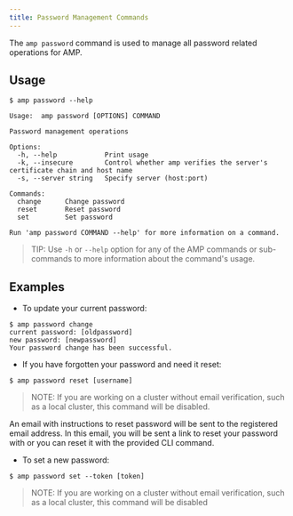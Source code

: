 ```yaml
---
title: Password Management Commands
---
```


The `amp password` command is used to manage all password related operations for AMP.

## Usage

```
$ amp password --help

Usage:	amp password [OPTIONS] COMMAND 

Password management operations

Options:
  -h, --help            Print usage
  -k, --insecure        Control whether amp verifies the server's certificate chain and host name
  -s, --server string   Specify server (host:port)

Commands:
  change      Change password
  reset       Reset password
  set         Set password

Run 'amp password COMMAND --help' for more information on a command.
```
> TIP: Use `-h` or `--help` option for any of the AMP commands or sub-commands to more information about the command's usage.

## Examples

* To update your current password:
```
$ amp password change
current password: [oldpassword]
new password: [newpassword]
Your password change has been successful.
```

* If you have forgotten your password and need it reset:
```
$ amp password reset [username]
```
> NOTE: If you are working on a cluster without email verification, such as a local cluster, this command will be disabled.

An email with instructions to reset password will be sent to the registered email address. In this email,
you will be sent a link to reset your password with or you can reset it with the provided CLI command.

* To set a new password:
```
$ amp password set --token [token]
```
> NOTE: If you are working on a cluster without email verification, such as a local cluster, this command will be disabled
